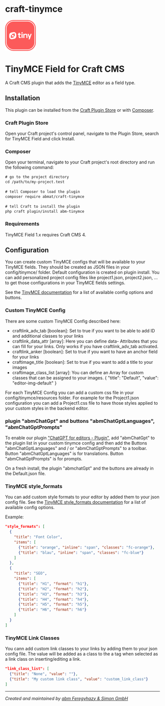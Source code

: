 # craft-tinymce

<img src="src/icon.svg" width="100">

# TinyMCE Field for Craft CMS

A Craft CMS plugin that adds the [TinyMCE](https://www.tiny.cloud/tinymce/) editor as a field type.

## Installation
This plugin can be installed from the [Craft Plugin Store](https://plugins.craftcms.com/) or with [Composer](https://packagist.org/).

### Craft Plugin Store

Open your Craft project's control panel, navigate to the Plugin Store, search for TinyMCE Field and click Install.

### Composer

Open your terminal, navigate to your Craft project's root directory and run the following command:

```
# go to the project directory
cd /path/to/my-project.test

# tell Composer to load the plugin
composer require abmat/craft-tinymce

# tell Craft to install the plugin
php craft plugin/install abm-tinymce
```

### Requirements

TinyMCE Field 1.x requires Craft CMS 4.


## Configuration
You can create custom TinyMCE configs that will be available to your TinyMCE fields. They should be created as JSON files in your config/tinymce/ folder.
Default configuration is created on plugin install. You can add personalized project config files like project1.json, project2.json, ... to get those configurations in your TinyMCE fields settings.

See the [TinyMCE documentation](https://www.tiny.cloud/docs/configure/editor-appearance/) for a list of available config options and buttons.

### Custom TinyMCE Config
There are some custom TinyMCE Config described here:
- craftlink_adv_tab [boolean]: Set to true if you want to be able to add ID and additional classes to your links
- craftlink_data_attr [array]: Here you can define data- Attributes that you can fill for your links. Only works if you have craftlink_adv_tab activated.
- craftlink_anker [boolean]: Set to true if you want to have an anchor field for your links
- craftimage_title [boolean]: Set to true if you want to add a title to your images
- craftimage_class_list [array]: You can define an Array for custom classes that can be assigned to your images. { "title": "Default", "value": "editor-img-default" }

For each TinyMCE Config you can add a custom css file in your config/tinymce/resources folder. For example for the Project1.json configuration you can add a Project1.css file to have those styles applied to your custom styles in the backend editor.

### plugin "abmChatGpt" and buttons "abmChatGptLanguages", "abmChatGptPrompts"
To enable our plugin ["ChatGPT for editors - Plugin"](https://plugins.craftcms.com/abm-chatgpt), add "abmChatGpt" to the plugin list in your custom tinymce config and then add the Buttons "abmChatGptLanguages" and / or "abmChatGptPrompts" to a toolbar.
Button "abmChatGptLanguages" is for translations.
Button "abmChatGptPrompts" is for prompts.

On a fresh install, the plugin "abmchatGpt" and the buttons are already in the Default.json file.

### TinyMCE style_formats
You can add custom style formats to your editor by added them to your json config file.
See the [TinyMCE style_formats documentation](https://www.tiny.cloud/docs/configure/editor-appearance/#style_formats) for a list of available config options.

Example:
```json
"style_formats": [
  {
    "title": "Font Color",
    "items": [
      {"title": "orange", "inline": "span", "classes": "fc-orange"},
      {"title": "blau", "inline": "span", "classes": "fc-blue"}
    ]
  },
  {
    "title": "SEO",
    "items": [
      {"title": "H1", "format": "h1"},
      {"title": "H2", "format": "h2"},
      {"title": "H3", "format": "h3"},
      {"title": "H4", "format": "h4"},
      {"title": "H5", "format": "h5"},
      {"title": "H6", "format": "h6"}
    ]
  }
]
```

### TinyMCE Link Classes
You cann add custom link classes to your links by adding them to your json config file. The value will be added as a class to the a tag when selected as a link class on inserting/editing a link.

```json
"link_class_list": [
  {"title": "None", "value": ""},
  {"title": "My custom link class", "value": "custom_link_class"}
]
```



---
*Created and maintained by [abm Feregyhazy & Simon GmbH](https://www.abm.at)*
